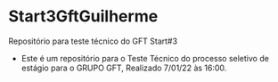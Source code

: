 # Start3GftGuilherme
Repositório para teste técnico do GFT Start#3 

- Este é um repositório para o Teste Técnico do processo seletivo de estágio para o GRUPO GFT, Realizado 7/01/22 às 16:00.
